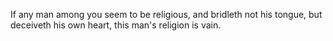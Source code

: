 If any man among you seem to be religious, and bridleth not his tongue, but deceiveth his own heart, this man's religion is vain.
